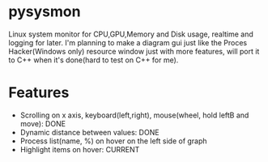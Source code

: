 # pysysmon
Linux system monitor for CPU,GPU,Memory and Disk usage, realtime and logging for later. I'm planning to make a diagram gui just like the Proces Hacker(Windows only) resource window just with more features, will port it to C++ when it's done(hard to test on C++ for me).

# Features
- Scrolling on x axis, keyboard(left,right), mouse(wheel, hold leftB and move): DONE
- Dynamic distance between values: DONE
- Process list(name, %) on hover on the left side of graph
- Highlight items on hover: CURRENT

